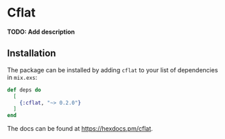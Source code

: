 # Cflat

**TODO: Add description**

## Installation

The package can be installed by adding `cflat` to your list of dependencies in `mix.exs`:

```elixir
def deps do
  [
    {:cflat, "~> 0.2.0"}
  ]
end
```
The docs can be found at <https://hexdocs.pm/cflat>.
